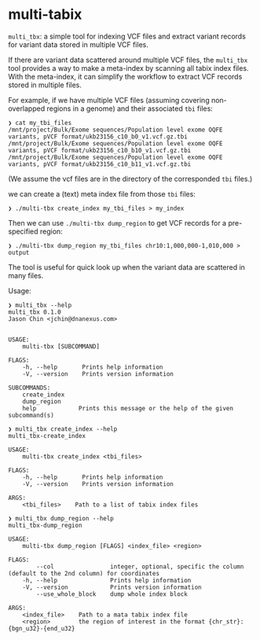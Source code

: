 multi-tabix
================

`multi_tbx`: a simple tool for indexing VCF files and extract variant records for variant data stored in multiple VCF files.

If there are variant data scattered around multiple VCF files, the `multi_tbx` tool provides a way to make a meta-index by
scanning all tabix index files. With the meta-index, it can simplify the workflow to extract VCF records stored in multiple files.

For example, if we have multiple VCF files (assuming covering non-overlapped regions in a genome) and their associated `tbi` files:

```
❯ cat my_tbi_files
/mnt/project/Bulk/Exome sequences/Population level exome OQFE variants, pVCF format/ukb23156_c10_b0_v1.vcf.gz.tbi
/mnt/project/Bulk/Exome sequences/Population level exome OQFE variants, pVCF format/ukb23156_c10_b10_v1.vcf.gz.tbi
/mnt/project/Bulk/Exome sequences/Population level exome OQFE variants, pVCF format/ukb23156_c10_b11_v1.vcf.gz.tbi
```

(We assume the vcf files are in the directory of the corresponded `tbi` files.)

we can create a (text) meta index file from those `tbi` files:

```
❯ ./multi-tbx create_index my_tbi_files > my_index
```

Then we can use `./multi-tbx dump_region` to get VCF records for a pre-specified region:
```
❯ ./multi-tbx dump_region my_tbi_files chr10:1,000,000-1,010,000 > output
```

The tool is useful for quick look up when the variant data are scattered in many files.


Usage:

```
❯ multi_tbx --help
multi_tbx 0.1.0
Jason Chin <jchin@dnanexus.com>


USAGE:
    multi-tbx [SUBCOMMAND]

FLAGS:
    -h, --help       Prints help information
    -V, --version    Prints version information

SUBCOMMANDS:
    create_index
    dump_region
    help            Prints this message or the help of the given subcommand(s)
```

```
❯ multi_tbx create_index --help
multi_tbx-create_index

USAGE:
    multi-tbx create_index <tbi_files>

FLAGS:
    -h, --help       Prints help information
    -V, --version    Prints version information

ARGS:
    <tbi_files>    Path to a list of tabix index files
```

```
❯ multi_tbx dump_region --help
multi_tbx-dump_region

USAGE:
    multi-tbx dump_region [FLAGS] <index_file> <region>

FLAGS:
        --col                integer, optional, specific the column (default to the 2nd column) for coordinates
    -h, --help               Prints help information
    -V, --version            Prints version information
        --use_whole_block    dump whole index block

ARGS:
    <index_file>    Path to a mata tabix index file
    <region>        the region of interest in the format {chr_str}:{bgn_u32}-{end_u32}
```
